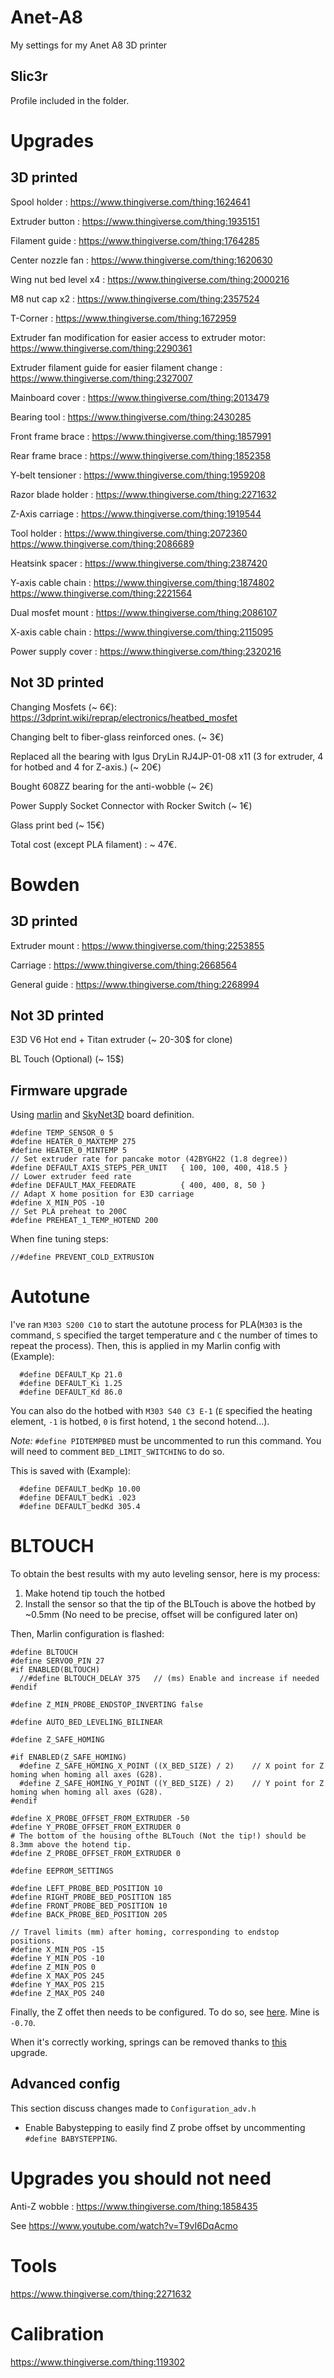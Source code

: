 # Anet-A8
My settings for my Anet A8 3D printer

## Slic3r

Profile included in the folder.

# Upgrades

## 3D printed

Spool holder :
https://www.thingiverse.com/thing:1624641

Extruder button :
https://www.thingiverse.com/thing:1935151

Filament guide :
https://www.thingiverse.com/thing:1764285

Center nozzle fan :
https://www.thingiverse.com/thing:1620630

Wing nut bed level x4 :
https://www.thingiverse.com/thing:2000216

M8 nut cap x2 :
https://www.thingiverse.com/thing:2357524

T-Corner :
https://www.thingiverse.com/thing:1672959

Extruder fan modification for easier access to extruder motor:
https://www.thingiverse.com/thing:2290361

Extruder filament guide for easier filament change :
https://www.thingiverse.com/thing:2327007

Mainboard cover :
https://www.thingiverse.com/thing:2013479

Bearing tool :
https://www.thingiverse.com/thing:2430285

Front frame brace :
https://www.thingiverse.com/thing:1857991

Rear frame brace :
https://www.thingiverse.com/thing:1852358

Y-belt tensioner :
https://www.thingiverse.com/thing:1959208

Razor blade holder :
https://www.thingiverse.com/thing:2271632

Z-Axis carriage :
https://www.thingiverse.com/thing:1919544

Tool holder :
https://www.thingiverse.com/thing:2072360
https://www.thingiverse.com/thing:2086689

Heatsink spacer :
https://www.thingiverse.com/thing:2387420

Y-axis cable chain :
https://www.thingiverse.com/thing:1874802
https://www.thingiverse.com/thing:2221564

Dual mosfet mount :
https://www.thingiverse.com/thing:2086107

X-axis cable chain :
https://www.thingiverse.com/thing:2115095

Power supply cover :
https://www.thingiverse.com/thing:2320216

## Not 3D printed

Changing Mosfets (~ 6€):
https://3dprint.wiki/reprap/electronics/heatbed_mosfet

Changing belt to fiber-glass reinforced ones. (~ 3€)

Replaced all the bearing with Igus DryLin RJ4JP-01-08 x11 (3 for extruder, 4 for hotbed and 4 for Z-axis.) (~ 20€)

Bought 608ZZ bearing for the anti-wobble (~ 2€)

Power Supply Socket Connector with Rocker Switch (~ 1€)

Glass print bed (~ 15€)

Total cost (except PLA filament) : ~ 47€.

# Bowden

## 3D printed
Extruder mount :
https://www.thingiverse.com/thing:2253855

Carriage :
https://www.thingiverse.com/thing:2668564

General guide :
https://www.thingiverse.com/thing:2268994

## Not 3D printed

E3D V6 Hot end + Titan extruder (~ 20-30$ for clone)

BL Touch (Optional) (~ 15$)

## Firmware upgrade

Using [marlin](http://marlinfw.org/) and [SkyNet3D](https://github.com/SkyNet3D/anet-board) board definition.

```
#define TEMP_SENSOR_0 5
#define HEATER_0_MAXTEMP 275
#define HEATER_0_MINTEMP 5
// Set extruder rate for pancake motor (42BYGH22 (1.8 degree))
#define DEFAULT_AXIS_STEPS_PER_UNIT   { 100, 100, 400, 418.5 }
// Lower extruder feed rate
#define DEFAULT_MAX_FEEDRATE          { 400, 400, 8, 50 }
// Adapt X home position for E3D carriage
#define X_MIN_POS -10
// Set PLA preheat to 200C
#define PREHEAT_1_TEMP_HOTEND 200
```

When fine tuning steps:
```
//#define PREVENT_COLD_EXTRUSION
```

# Autotune

I've ran `M303 S200 C10` to start the autotune process for PLA(`M303` is the command, `S` specified the target temperature and `C` the number of times to repeat the process). Then, this is applied in my Marlin config with (Example):

```
  #define DEFAULT_Kp 21.0
  #define DEFAULT_Ki 1.25
  #define DEFAULT_Kd 86.0

```
You can also do the hotbed with `M303 S40 C3 E-1` (`E` specified the heating element, `-1` is hotbed, `0` is first hotend, `1` the second hotend...).  

*Note:* `#define PIDTEMPBED` must be uncommented to run this command. You will need to comment `BED_LIMIT_SWITCHING` to do so.  

This is saved with (Example):

```
  #define DEFAULT_bedKp 10.00
  #define DEFAULT_bedKi .023
  #define DEFAULT_bedKd 305.4
```

# BLTOUCH

To obtain the best results with my auto leveling sensor, here is my process:
1) Make hotend tip touch the hotbed
2) Install the sensor so that the tip of the BLTouch is above the hotbed by ~0.5mm (No need to be precise, offset will be configured later on)

Then, Marlin configuration is flashed:

```
#define BLTOUCH
#define SERVO0_PIN 27
#if ENABLED(BLTOUCH)
  //#define BLTOUCH_DELAY 375   // (ms) Enable and increase if needed
#endif

#define Z_MIN_PROBE_ENDSTOP_INVERTING false

#define AUTO_BED_LEVELING_BILINEAR

#define Z_SAFE_HOMING

#if ENABLED(Z_SAFE_HOMING)
  #define Z_SAFE_HOMING_X_POINT ((X_BED_SIZE) / 2)    // X point for Z homing when homing all axes (G28).
  #define Z_SAFE_HOMING_Y_POINT ((Y_BED_SIZE) / 2)    // Y point for Z homing when homing all axes (G28).
#endif

#define X_PROBE_OFFSET_FROM_EXTRUDER -50
#define Y_PROBE_OFFSET_FROM_EXTRUDER 0
# The bottom of the housing ofthe BLTouch (Not the tip!) should be 8.3mm above the hotend tip.
#define Z_PROBE_OFFSET_FROM_EXTRUDER 0

#define EEPROM_SETTINGS  

#define LEFT_PROBE_BED_POSITION 10
#define RIGHT_PROBE_BED_POSITION 185
#define FRONT_PROBE_BED_POSITION 10
#define BACK_PROBE_BED_POSITION 205

// Travel limits (mm) after homing, corresponding to endstop positions.
#define X_MIN_POS -15
#define Y_MIN_POS -10
#define Z_MIN_POS 0
#define X_MAX_POS 245
#define Y_MAX_POS 215
#define Z_MAX_POS 240

```

Finally, the Z offet then needs to be configured. To do so, see [here](https://3dprinting.stackexchange.com/questions/5857/z-offset-on-autoleveling-sensor-setup). Mine is `-0.70`.  

When it's correctly working, springs can be removed thanks to [this](https://www.thingiverse.com/thing:2165389) upgrade.

## Advanced config

This section discuss changes made to `Configuration_adv.h` 

- Enable Babystepping to easily find Z probe offset by uncommenting `#define BABYSTEPPING`.


# Upgrades you should not need
Anti-Z wobble :
https://www.thingiverse.com/thing:1858435

See https://www.youtube.com/watch?v=T9vI6DqAcmo

# Tools

https://www.thingiverse.com/thing:2271632

# Calibration

https://www.thingiverse.com/thing:119302
